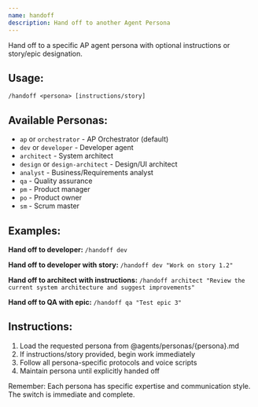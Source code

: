 ```yaml
---
name: handoff
description: Hand off to another Agent Persona
---
```


Hand off to a specific AP agent persona with optional instructions or story/epic designation.

## Usage:
`/handoff <persona> [instructions/story]`

## Available Personas:
- `ap` or `orchestrator` - AP Orchestrator (default)
- `dev` or `developer` - Developer agent
- `architect` - System architect
- `design` or `design-architect` - Design/UI architect
- `analyst` - Business/Requirements analyst
- `qa` - Quality assurance
- `pm` - Product manager
- `po` - Product owner
- `sm` - Scrum master

## Examples:

**Hand off to developer:**
`/handoff dev`

**Hand off to developer with story:**
`/handoff dev "Work on story 1.2"`

**Hand off to architect with instructions:**
`/handoff architect "Review the current system architecture and suggest improvements"`

**Hand off to QA with epic:**
`/handoff qa "Test epic 3"`

## Instructions:
1. Load the requested persona from @agents/personas/{persona}.md
2. If instructions/story provided, begin work immediately
3. Follow all persona-specific protocols and voice scripts
4. Maintain persona until explicitly handed off

Remember: Each persona has specific expertise and communication style. The switch is immediate and complete.

